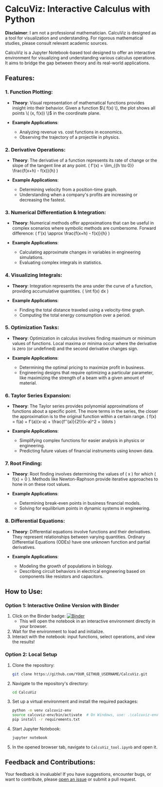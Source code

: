 # CalcuViz: Interactive Calculus with Python

**Disclaimer**: I am not a professional mathematician. CalcuViz is designed as a tool for visualization and understanding. For rigorous mathematical studies, please consult relevant academic sources.

CalcuViz is a Jupyter Notebook-based tool designed to offer an interactive environment for visualizing and understanding various calculus operations. It aims to bridge the gap between theory and its real-world applications.

## Features:

### 1. **Function Plotting**:

- **Theory**: Visual representation of mathematical functions provides insight into their behavior. Given a function $\( f(x) \), the plot shows all points \( (x, f(x)) \)$ in the coordinate plane.
  
- **Example Applications**: 
    - Analyzing revenue vs. cost functions in economics.
    - Observing the trajectory of a projectile in physics.

### 2. **Derivative Operations**:

- **Theory**: The derivative of a function represents its rate of change or the slope of the tangent line at any point. \( f'(x) = \lim_{{h \to 0}} \frac{f(x+h) - f(x)}{h} \)

- **Example Applications**:
    - Determining velocity from a position-time graph.
    - Understanding when a company's profits are increasing or decreasing the fastest.

### 3. **Numerical Differentiation & Integration**:

- **Theory**: Numerical methods offer approximations that can be useful in complex scenarios where symbolic methods are cumbersome. Forward difference: \( f'(x) \approx \frac{f(x+h) - f(x)}{h} \)

- **Example Applications**:
    - Calculating approximate changes in variables in engineering simulations.
    - Evaluating complex integrals in statistics.

### 4. **Visualizing Integrals**:

- **Theory**: Integration represents the area under the curve of a function, providing accumulative quantities. \( \int f(x) dx \)

- **Example Applications**:
    - Finding the total distance traveled using a velocity-time graph.
    - Computing the total energy consumption over a period.

### 5. **Optimization Tasks**:

- **Theory**: Optimization in calculus involves finding maximum or minimum values of functions. Local maxima or minima occur where the derivative is zero (or undefined) and the second derivative changes sign.

- **Example Applications**:
    - Determining the optimal pricing to maximize profit in business.
    - Engineering designs that require optimizing a particular parameter, like maximizing the strength of a beam with a given amount of material.

### 6. **Taylor Series Expansion**:

- **Theory**: The Taylor series provides polynomial approximations of functions about a specific point. The more terms in the series, the closer the approximation is to the original function within a certain range. \( f(x) = f(a) + f'(a)(x-a) + \frac{f''(a)}{2!}(x-a)^2 + \ldots \)

- **Example Applications**:
    - Simplifying complex functions for easier analysis in physics or engineering.
    - Predicting future values of financial instruments using known data.

### 7. **Root Finding**:

- **Theory**: Root finding involves determining the values of \( x \) for which \( f(x) = 0 \). Methods like Newton-Raphson provide iterative approaches to hone in on these root values.

- **Example Applications**:
    - Determining break-even points in business financial models.
    - Solving for equilibrium points in dynamic systems in engineering.

### 8. **Differential Equations**:

- **Theory**: Differential equations involve functions and their derivatives. They represent relationships between varying quantities. Ordinary Differential Equations (ODEs) have one unknown function and partial derivatives.

- **Example Applications**:
    - Modeling the growth of populations in biology.
    - Describing circuit behaviors in electrical engineering based on components like resistors and capacitors.

## How to Use:

### Option 1: Interactive Online Version with Binder

1. Click on the Binder badge: [![Binder](https://mybinder.org/badge_logo.svg)](https://mybinder.org/v2/gh/YOUR_GITHUB_USERNAME/CalcuViz/main?filepath=CalcuViz_tool.ipynb)
    - This will open the notebook in an interactive environment directly in your browser.
2. Wait for the environment to load and initialize.
3. Interact with the notebook: input functions, select operations, and view the results!

### Option 2: Local Setup

1. Clone the repository:
    ```bash
    git clone https://github.com/YOUR_GITHUB_USERNAME/CalcuViz.git
    ```
2. Navigate to the repository's directory:
    ```bash
    cd CalcuViz
    ```
3. Set up a virtual environment and install the required packages:
    ```bash
    python -m venv calcuviz-env
    source calcuviz-env/bin/activate  # On Windows, use: .\calcuviz-env\Scripts\activate
    pip install -r requirements.txt
    ```
4. Start Jupyter Notebook:
    ```bash
    jupyter notebook
    ```
5. In the opened browser tab, navigate to `CalcuViz_tool.ipynb` and open it.

## Feedback and Contributions:

Your feedback is invaluable! If you have suggestions, encounter bugs, or want to contribute, please [open an issue](https://github.com/YOUR_GITHUB_USERNAME/CalcuViz/issues) or submit a pull request.


